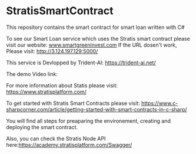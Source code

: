 # StratisSmartContract
This repository contains the smart contract for smart loan written with C#


To see our Smart Loan service which uses the Stratis smart contract please visit our website: www.smartgreeninvest.com
If the URL dosen't work, Please visit: http://3.124.197.129:5000/ 

This service is Devlopped by Trident-AI: https://trident-ai.net/ 


The demo Video link:



For more information about Statis please visit: https://www.stratisplatform.com/

To get started with Stratis Smart Contracts please visit: https://www.c-sharpcorner.com/article/getting-started-with-smart-contracts-in-c-sharp/

You will find all steps for preaparing the environement, creating and deploying the smart contract.

Also, you can check the Stratis Node API here:https://academy.stratisplatform.com/Swagger/
